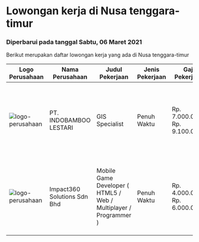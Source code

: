 
  # Lowongan kerja di Nusa tenggara-timur

  ### Diperbarui pada tanggal Sabtu, 06 Maret 2021

  Berikut merupakan daftar lowongan kerja yang ada di Nusa tenggara-timur

  |Logo Perusahaan | Nama Perusahaan | Judul Pekerjaan | Jenis Pekerjaan | Gaji Pekerjaan | Lokasi | Deskripsi | Tanggal diunggah | Pranala |
  | -------------- | --------------- | --------------- | --------- | --------- | -------------- | ------- | ----------- | ----------- |
  |![logo-perusahaan](https://image-service-cdn.seek.com.au/557905ffe7d60c694f85b66a4d3b4c5ef8cf5c0b/ee4dce1061f3f616224767ad58cb2fc751b8d2dc)|PT. INDOBAMBOO LESTARI|GIS Specialist|Penuh Waktu|Rp. 7.000.000-Rp. 9.100.000|Nusa Tenggara Timur|Candidate must possess at least Bachelor's Degree in Computer Science/Information Technology or equivalent. Required language(s): English At least...|Kamis, 18 Februari 2021|https://www.jobstreet.co.id/id/job/gis-specialist-3461612?token=0~075dc5f7-31a2-4114-98ed-3348e72b79a4&sectionRank=1&jobId=jobstreet-id-job-3461612|
|![logo-perusahaan](https://image-service-cdn.seek.com.au/06b729438205195a03d4bcec08ce1ddd5d9c1576/ee4dce1061f3f616224767ad58cb2fc751b8d2dc)|Impact360 Solutions Sdn Bhd|Mobile Game Developer ( HTML5 / Web / Multiplayer / Programmer )|Penuh Waktu|Rp. 4.000.000-Rp. 6.000.000|Nusa Tenggara Timur|We are hiring remote HTML5 game developers from all parts of Indonesia. If you have real experience building HTML5 games or applications, you're...|Rabu, 17 Februari 2021|https://www.jobstreet.co.id/id/job/mobile-game-developer-html5-web-multiplayer-programmer-4484398/origin/my?token=0~075dc5f7-31a2-4114-98ed-3348e72b79a4&sectionRank=2&jobId=jobstreet-my-job-4484398|

  